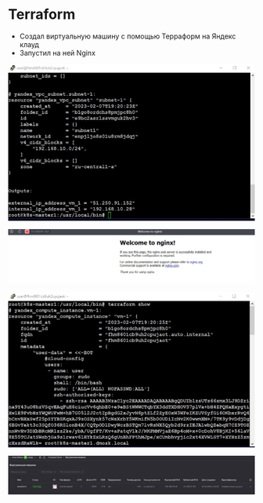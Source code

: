 # Terraform

- Создал виртуальную машину с помощью Терраформ на Яндекс клауд
- Запустил на ней Nginx

![Ссылка](https://github.com/akinya1974/Terraform/blob/main/JPEG/image1.jpg)

![Ссылка](https://github.com/akinya1974/Terraform/blob/main/JPEG/image2.jpg)

![Ссылка](https://github.com/akinya1974/Terraform/blob/main/JPEG/image3.jpg)

![Ссылка](https://github.com/akinya1974/Terraform/blob/main/JPEG/image4.jpg)
